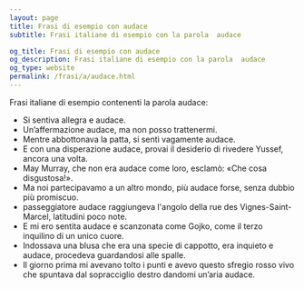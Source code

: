 ```yaml
---
layout: page
title: Frasi di esempio con audace 
subtitle: Frasi italiane di esempio con la parola  audace

og_title: Frasi di esempio con audace 
og_description: Frasi italiane di esempio con la parola  audace
og_type: website
permalink: /frasi/a/audace.html
---
```


Frasi italiane di esempio contenenti la parola audace:


- Si sentiva allegra e audace.
- Un’affermazione audace, ma non posso trattenermi.
- Mentre abbottonava la patta, si sentì vagamente audace.
- E con una disperazione audace, provai il desiderio di rivedere Yussef, ancora una volta.
- May Murray, che non era audace come loro, esclamò: «Che cosa disgustosa!».
- Ma noi partecipavamo a un altro mondo, più audace forse, senza dubbio più promiscuo.
- passeggiatore audace raggiungeva l'angolo della rue des Vignes-Saint-Marcel, latitudini poco note.
- E mi ero sentita audace e scanzonata come Gojko, come il terzo inquilino di un unico cuore.
- Indossava una blusa che era una specie di cappotto, era inquieto e audace, procedeva guardandosi alle spalle.
- Il giorno prima mi avevano tolto i punti e avevo questo sfregio rosso vivo che spuntava dal sopracciglio destro dandomi un’aria audace.
